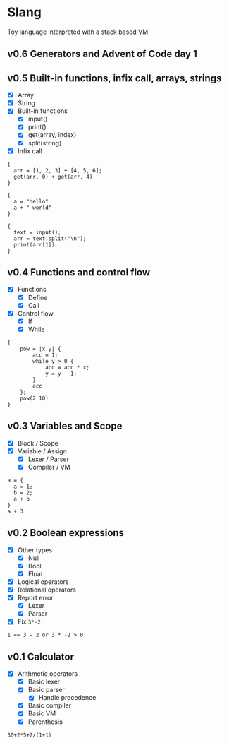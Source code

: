 # Slang

Toy language interpreted with a stack based VM

## v0.6 Generators and Advent of Code day 1

## v0.5 Built-in functions, infix call, arrays, strings

- [x] Array
- [x] String
- [x] Built-in functions
  - [x] input()
  - [x] print()
  - [x] get(array, index)
  - [x] split(string)
- [x] Infix call

```slang
{
  arr = [1, 2, 3] + [4, 5, 6];
  get(arr, 0) + get(arr, 4)
}
```

```slang
{
  a = "hello"
  a + " world"
}
```

```slang
{
  text = input();
  arr = text.split("\n");
  print(arr[1])
}
```

## v0.4 Functions and control flow

- [x] Functions
  - [x] Define
  - [x] Call
- [x] Control flow
  - [x] If
  - [x] While

```slang
{
    pow = |x y| {
        acc = 1;
        while y > 0 {
            acc = acc * x;
            y = y - 1;
        }
        acc
    };
    pow(2 10)
}
```

## v0.3 Variables and Scope

- [x] Block / Scope
- [x] Variable / Assign
  - [x] Lexer / Parser
  - [x] Compiler / VM

```slang
a = {
  a = 1;
  b = 2;
  a + b
}
a + 3
```


## v0.2 Boolean expressions

- [x] Other types
  - [x] Null
  - [x] Bool
  - [x] Float
- [x] Logical operators
- [x] Relational operators
- [x] Report error
  - [x] Lexer
  - [x] Parser
- [x] Fix `3*-2`

```slang
1 == 3 - 2 or 3 * -2 > 0
```

## v0.1 Calculator

- [x] Arithmetic operators
  - [x] Basic lexer
  - [x] Basic parser
    - [x] Handle precedence
  - [x] Basic compiler
  - [x] Basic VM
  - [x] Parenthesis

```slang
30+2*5+2/(1+1)
```
